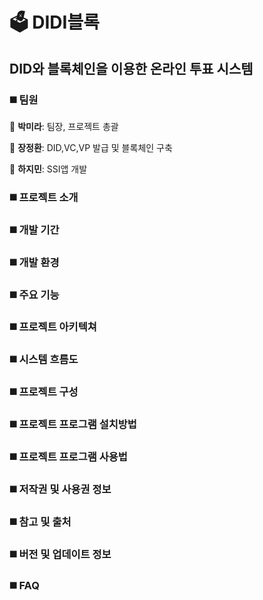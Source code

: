 # 🗳️ DIDI블록
## DID와 블록체인을 이용한 온라인 투표 시스템 
### ◼️ 팀원
  
👤 **박미라**: 팀장, 프로젝트 총괄

👤 **장정환**: DID,VC,VP 발급 및 블록체인 구축

👤 **하지민**: SSI앱 개발

### ◼️ 프로젝트 소개

### ◼️ 개발 기간

### ◼️ 개발 환경

### ◼️ 주요 기능

### ◼️ 프로젝트 아키텍쳐

### ◼️ 시스템 흐름도


### ◼️ 프로젝트 구성

### ◼️ 프로젝트 프로그램 설치방법

### ◼️ 프로젝트 프로그램 사용법

### ◼️ 저작권 및 사용권 정보

### ◼️ 참고 및 출처

### ◼️ 버전 및 업데이트 정보

### ◼️ FAQ



